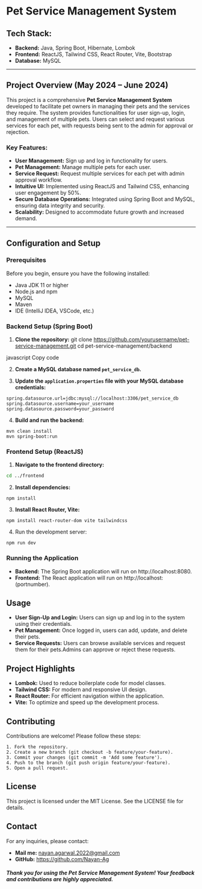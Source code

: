 # Pet Service Management System

## Tech Stack:
- **Backend:** Java, Spring Boot, Hibernate, Lombok
- **Frontend:** ReactJS, Tailwind CSS, React Router, Vite, Bootstrap
- **Database:** MySQL

---

## Project Overview (May 2024 – June 2024)

This project is a comprehensive **Pet Service Management System** developed to facilitate pet owners in managing their pets and the services they require. The system provides functionalities for user sign-up, login, and management of multiple pets. Users can select and request various services for each pet, with requests being sent to the admin for approval or rejection.

### Key Features:
- **User Management:** Sign up and log in functionality for users.
- **Pet Management:** Manage multiple pets for each user.
- **Service Request:** Request multiple services for each pet with admin approval workflow.
- **Intuitive UI:** Implemented using ReactJS and Tailwind CSS, enhancing user engagement by 50%.
- **Secure Database Operations:** Integrated using Spring Boot and MySQL, ensuring data integrity and security.
- **Scalability:** Designed to accommodate future growth and increased demand.

---

## Configuration and Setup

### Prerequisites
Before you begin, ensure you have the following installed:
- Java JDK 11 or higher
- Node.js and npm
- MySQL
- Maven
- IDE (IntelliJ IDEA, VSCode, etc.)

### Backend Setup (Spring Boot)
1. **Clone the repository:**
git clone https://github.com/yourusername/pet-service-management.git
cd pet-service-management/backend

javascript
Copy code

2. **Create a MySQL database named `pet_service_db`.**

3. **Update the `application.properties` file with your MySQL database credentials:**
```properties
spring.datasource.url=jdbc:mysql://localhost:3306/pet_service_db
spring.datasource.username=your_username
spring.datasource.password=your_password
```
4. **Build and run the backend:**

```arduino
mvn clean install
mvn spring-boot:run
```
### Frontend Setup (ReactJS)

1. **Navigate to the frontend directory:**

``` bash
cd ../frontend
```

2. **Install dependencies:**

```
npm install
```

3. **Install React Router, Vite:**

```
npm install react-router-dom vite tailwindcss
```

4. Run the development server:

```
npm run dev
```

### Running the Application

- **Backend:** The Spring Boot application will run on http://localhost:8080.
- **Frontend:** The React application will run on http://localhost:(portnumber).

## Usage
- **User Sign-Up and Login:** Users can sign up and log in to the system using their credentials.
- **Pet Management:** Once logged in, users can add, update, and delete their pets.
- **Service Requests:** Users can browse available services and request them for their pets.Admins can approve or reject these requests.
  
## Project Highlights

- **Lombok:** Used to reduce boilerplate code for model classes.
- **Tailwind CSS:** For modern and responsive UI design.
- **React Router:** For efficient navigation within the application.
- **Vite:** To optimize and speed up the development process.

## Contributing
Contributions are welcome! Please follow these steps:
```
1. Fork the repository.
2. Create a new branch (git checkout -b feature/your-feature).
3. Commit your changes (git commit -m 'Add some feature').
4. Push to the branch (git push origin feature/your-feature).
5. Open a pull request.
```

## License
This project is licensed under the MIT License. See the LICENSE file for details.

## Contact
For any inquiries, please contact:

- **Mail me:** nayan.agarwal.2022@gmail.com
- **GitHub:** https://github.com/Nayan-Ag
  
##### Thank you for using the Pet Service Management System! Your feedback and contributions are highly appreciated.
